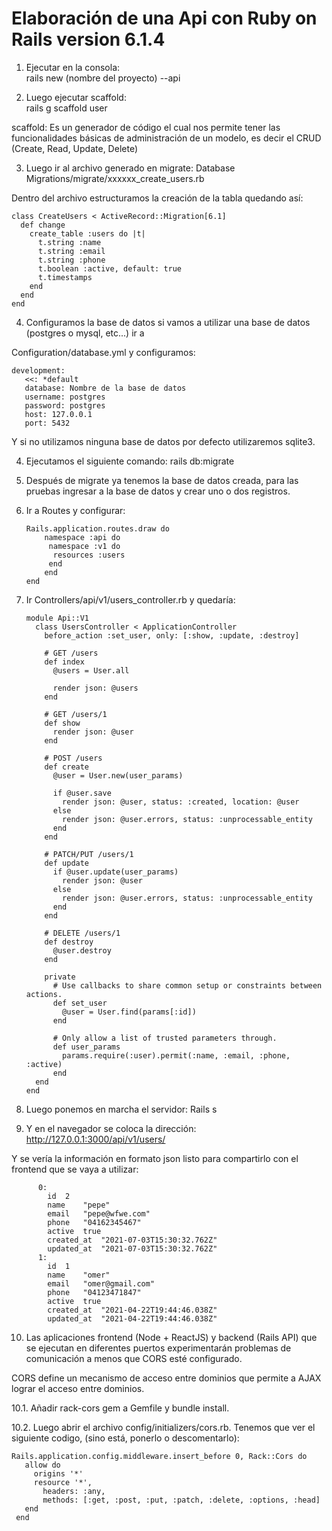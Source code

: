 # Elaboración de una Api con Ruby on Rails version 6.1.4
1. Ejecutar en la consola:  
rails new (nombre del proyecto) --api

2. Luego ejecutar scaffold:   
rails g scaffold user 

scaffold: Es un generador de código el cual nos permite tener las funcionalidades básicas de administración de un modelo, es decir el CRUD (Create, Read, Update, Delete)

3. Luego ir al archivo generado en migrate:
Database Migrations/migrate/xxxxxx_create_users.rb

Dentro del archivo estructuramos la creación de la tabla quedando así:

    class CreateUsers < ActiveRecord::Migration[6.1]
      def change
        create_table :users do |t|
          t.string :name
          t.string :email
          t.string :phone
          t.boolean :active, default: true
          t.timestamps
        end
      end
    end


4. Configuramos la base de datos
si vamos a utilizar una base de datos (postgres o mysql, etc...) ir a

Configuration/database.yml y configuramos:

    development:
       <<: *default
       database: Nombre de la base de datos
       username: postgres
       password: postgres
       host: 127.0.0.1
       port: 5432    
      
      
Y si no utilizamos ninguna base de datos por defecto utilizaremos sqlite3.

4. Ejecutamos el siguiente comando:
rails db:migrate

5. Después de migrate ya tenemos la base de datos creada, para las pruebas ingresar a la base de datos y crear uno o dos registros.

6. Ir a Routes y configurar:

       Rails.application.routes.draw do
           namespace :api do
            namespace :v1 do
             resources :users
            end
           end
       end
       
 7. Ir Controllers/api/v1/users_controller.rb y quedaría:

        module Api::V1
          class UsersController < ApplicationController
            before_action :set_user, only: [:show, :update, :destroy]

            # GET /users
            def index
              @users = User.all

              render json: @users
            end

            # GET /users/1
            def show
              render json: @user
            end

            # POST /users
            def create
              @user = User.new(user_params)

              if @user.save
                render json: @user, status: :created, location: @user
              else
                render json: @user.errors, status: :unprocessable_entity
              end
            end

            # PATCH/PUT /users/1
            def update
              if @user.update(user_params)
                render json: @user
              else
                render json: @user.errors, status: :unprocessable_entity
              end
            end

            # DELETE /users/1
            def destroy
              @user.destroy
            end

            private
              # Use callbacks to share common setup or constraints between actions.
              def set_user
                @user = User.find(params[:id])
              end

              # Only allow a list of trusted parameters through.
              def user_params
                params.require(:user).permit(:name, :email, :phone, :active)
              end
          end
        end


8. Luego ponemos en marcha el servidor:
Rails s

9. Y en el navegador se coloca la dirección:
http://127.0.0.1:3000/api/v1/users/

Y se vería la información en formato json listo para compartirlo con el frontend que se vaya a utilizar:
	
          0:	
            id	2
            name	"pepe"
            email	"pepe@wfwe.com"
            phone	"04162345467"
            active	true
            created_at	"2021-07-03T15:30:32.762Z"
            updated_at	"2021-07-03T15:30:32.762Z"
          1:
            id	1
            name	"omer"
            email	"omer@gmail.com"
            phone	"04123471847"
            active	true
            created_at	"2021-04-22T19:44:46.038Z"
            updated_at	"2021-04-22T19:44:46.038Z"

10. Las aplicaciones frontend (Node + ReactJS) y backend (Rails API) que se ejecutan en diferentes puertos experimentarán problemas de comunicación a menos que CORS esté configurado.

CORS define un mecanismo de acceso entre dominios que permite a AJAX lograr el acceso entre dominios.

10.1. Añadir rack-cors gem a Gemfile y bundle install.

10.2. Luego abrir el archivo config/initializers/cors.rb.
Tenemos que ver el siguiente codigo, (sino está, ponerlo o descomentarlo):

	Rails.application.config.middleware.insert_before 0, Rack::Cors do
	   allow do
	     origins '*'
	     resource '*',
	       headers: :any,
	       methods: [:get, :post, :put, :patch, :delete, :options, :head]
	   end
	 end

